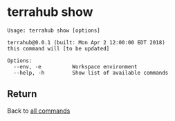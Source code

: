 # terrahub show

```
Usage: terrahub show [options]

terrahub@0.0.1 (built: Mon Apr 2 12:00:00 EDT 2018)
this command will [to be updated]

Options:
  --env, -e 		 Workspace environment
  --help, -h 		 Show list of available commands
```


## Return
Back to [all commands](../commands.md)
